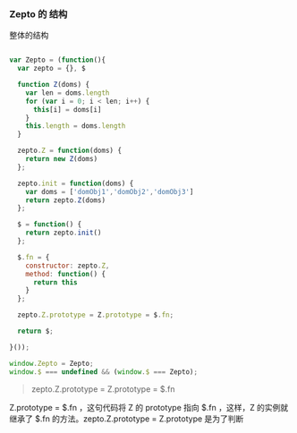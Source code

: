 ### Zepto 的 结构

整体的结构
```javascript

var Zepto = (function(){
  var zepto = {}, $

  function Z(doms) {
    var len = doms.length 
    for (var i = 0; i < len; i++) {
      this[i] = doms[i]
    }
    this.length = doms.length
  }

  zepto.Z = function(doms) {
    return new Z(doms)
  };

  zepto.init = function(doms) {
    var doms = ['domObj1','domObj2','domObj3']
    return zepto.Z(doms)
  };

  $ = function() {
    return zepto.init()
  };

  $.fn = {
    constructor: zepto.Z,
    method: function() {
      return this
    }
  };

  zepto.Z.prototype = Z.prototype = $.fn;

  return $;

}());

window.Zepto = Zepto;
window.$ === undefined && (window.$ === Zepto);

```

> zepto.Z.prototype = Z.prototype = $.fn

Z.prototype = $.fn ，这句代码将 Z 的 prototype 指向 $.fn ，这样，Z 的实例就继承了 $.fn 的方法。zepto.Z.prototype = Z.prototype 是为了判断

